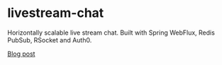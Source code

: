 # livestream-chat

Horizontally scalable live stream chat. Built with Spring WebFlux, Redis PubSub, RSocket and Auth0.

[Blog post](https://dev.to/olibroughton/building-a-scalable-live-stream-chat-service-with-spring-webflux-redis-pubsub-rsocket-and-auth0-22o9)
